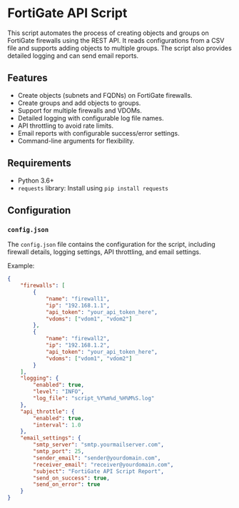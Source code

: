 # FortiGate API Script

This script automates the process of creating objects and groups on FortiGate firewalls using the REST API. It reads configurations from a CSV file and supports adding objects to multiple groups. The script also provides detailed logging and can send email reports.

## Features

- Create objects (subnets and FQDNs) on FortiGate firewalls.
- Create groups and add objects to groups.
- Support for multiple firewalls and VDOMs.
- Detailed logging with configurable log file names.
- API throttling to avoid rate limits.
- Email reports with configurable success/error settings.
- Command-line arguments for flexibility.

## Requirements

- Python 3.6+
- `requests` library: Install using `pip install requests`

## Configuration

### `config.json`

The `config.json` file contains the configuration for the script, including firewall details, logging settings, API throttling, and email settings.

Example:

```json
{
    "firewalls": [
        {
            "name": "firewall1",
            "ip": "192.168.1.1",
            "api_token": "your_api_token_here",
            "vdoms": ["vdom1", "vdom2"]
        },
        {
            "name": "firewall2",
            "ip": "192.168.1.2",
            "api_token": "your_api_token_here",
            "vdoms": ["vdom1", "vdom2"]
        }
    ],
    "logging": {
        "enabled": true,
        "level": "INFO",
        "log_file": "script_%Y%m%d_%H%M%S.log"
    },
    "api_throttle": {
        "enabled": true,
        "interval": 1.0
    },
    "email_settings": {
        "smtp_server": "smtp.yourmailserver.com",
        "smtp_port": 25,
        "sender_email": "sender@yourdomain.com",
        "receiver_email": "receiver@yourdomain.com",
        "subject": "FortiGate API Script Report",
        "send_on_success": true,
        "send_on_error": true
    }
}
